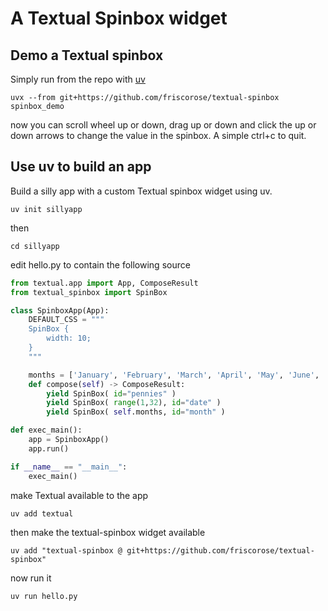 # A Textual Spinbox widget

## Demo a Textual spinbox 

Simply run from the repo with [uv](https://docs.astral.sh/uv/)

`uvx --from git+https://github.com/friscorose/textual-spinbox spinbox_demo`

now you can scroll wheel up or down, drag up or down and click the up or down arrows to change the value in the spinbox. A simple ctrl+c to quit.

## Use uv to build an app

Build a silly app with a custom Textual spinbox widget using uv.

`uv init sillyapp`

then

`cd sillyapp`

edit hello.py to contain the following source

```python
from textual.app import App, ComposeResult
from textual_spinbox import SpinBox

class SpinboxApp(App):
    DEFAULT_CSS = """
    SpinBox {
        width: 10;
    }
    """

    months = ['January', 'February', 'March', 'April', 'May', 'June', 'July', 'August', 'September', 'October', 'November', 'December']
    def compose(self) -> ComposeResult:
        yield SpinBox( id="pennies" )
        yield SpinBox( range(1,32), id="date" )
        yield SpinBox( self.months, id="month" )

def exec_main():
    app = SpinboxApp()
    app.run() 

if __name__ == "__main__":
    exec_main()

```
make Textual available to the app

`uv add textual`

then make the textual-spinbox widget available

`uv add "textual-spinbox @ git+https://github.com/friscorose/textual-spinbox"`

now run it

`uv run hello.py`
